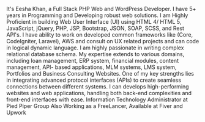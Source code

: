 It's Eesha Khan, a Full Stack PHP Web and WordPress Developer. I have 5+ years in Programming and Developing robust web solutions. I am Highly Proficient in building Web User Interface (UI) using HTML 4/ HTML 5, JavaScript, jQuery, PHP, JSP, Bootstrap, JSON, SOAP, SCSS, and Rest API's. I have ability to work on developed common frameworks like (Core, CodeIgniter, Laravel), AWS and consult on UX related projects and can code in logical dynamic language. I am highly passionate in writing complex relational database schema. My expertise extends to various domains, including loan management, ERP system, financial modules, content management, API- based applications, MLM systems, LMS system, Portfolios and Business Consulting Websites. One of my key strengths lies in integrating advanced protocol interfaces (APIs) to create seamless connections between different systems. I can develops high-performing websites and web applications, handling both back-end complexities and front-end interfaces with ease.
Information Technology Administrator at Pied Piper Group
Also Working as a FreeLancer, Available at Fiver and Upwork
